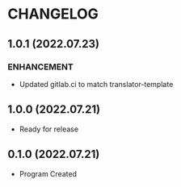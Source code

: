 # CHANGELOG
## 1.0.1 (2022.07.23)
### ENHANCEMENT
- Updated gitlab.ci to match translator-template
## 1.0.0 (2022.07.21)
- Ready for release
## 0.1.0 (2022.07.21)

- Program Created
